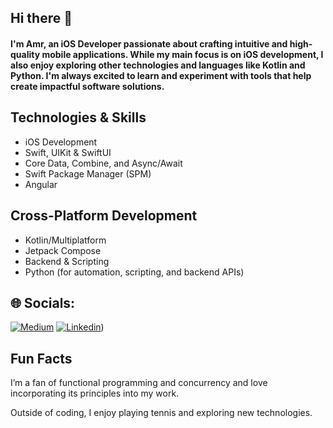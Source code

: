 ## Hi there 👋 
#### I'm Amr, an iOS Developer passionate about crafting intuitive and high-quality mobile applications. While my main focus is on iOS development, I also enjoy exploring other technologies and languages like Kotlin and Python. I'm always excited to learn and experiment with tools that help create impactful software solutions.

## Technologies & Skills

* iOS Development
* Swift, UIKit & SwiftUI
* Core Data, Combine, and Async/Await
* Swift Package Manager (SPM)
* Angular

## Cross-Platform Development

* Kotlin/Multiplatform
* Jetpack Compose
* Backend & Scripting
* Python (for automation, scripting, and backend APIs)

## 🌐 Socials:
[![Medium](https://img.shields.io/badge/Medium-12100E?logo=medium&logoColor=white)](https://medium.com/@amr.raafat.89) 
[![Linkedin](https://img.shields.io/badge/LinkedIn-Profile-blue?logo=linkedin&logoColor=white)](https://www.linkedin.com/in/amr-omran-61a166341/)) 

<!-- Proudly created with GPRM ( https://gprm.itsvg.in ) -->

## Fun Facts

I’m a fan of functional programming and concurrency and love incorporating its principles into my work.

Outside of coding, I enjoy playing tennis and exploring new technologies.
